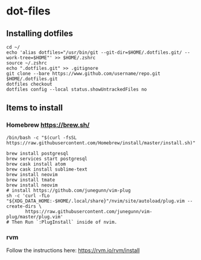# dot-files

## Installing dotfiles

```
cd ~/
echo 'alias dotfiles="/usr/bin/git --git-dir=$HOME/.dotfiles.git/ --work-tree=$HOME"' >> $HOME/.zshrc
source ~/.zshrc
echo ".dotfiles.git" >> .gitignore
git clone --bare https://www.github.com/username/repo.git $HOME/.dotfiles.git
dotfiles checkout
dotfiles config --local status.showUntrackedFiles no
```

## Items to install

### Homebrew https://brew.sh/

```
/bin/bash -c "$(curl -fsSL https://raw.githubusercontent.com/Homebrew/install/master/install.sh)"

brew install postgresql
brew services start postgresql
brew cask install atom
brew cask install sublime-text
brew install neovim
brew install tmate
brew install neovim
# install https://github.com/junegunn/vim-plug
sh -c 'curl -fLo "${XDG_DATA_HOME:-$HOME/.local/share}"/nvim/site/autoload/plug.vim --create-dirs \
       https://raw.githubusercontent.com/junegunn/vim-plug/master/plug.vim'
# Then Run `:PlugInstall` inside of nvim.
```

### rvm

Follow the instructions here: https://rvm.io/rvm/install
